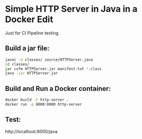 # Simple HTTP Server in Java in a Docker Edit

Just for CI Pipeline testing.

## Build a jar file:

```bash
javac -d classes/ source/HTTPServer.java 
cd classes/
jar cvfm HTTPServer.jar manifest.txt *.class
java -jar HTTPServer.jar
```

## Build and Run a Docker container:

```bash
docker build -t http-server .
docker run -p 8000:8000 http-server 
```

## Test:

http://localhost:8000/java

